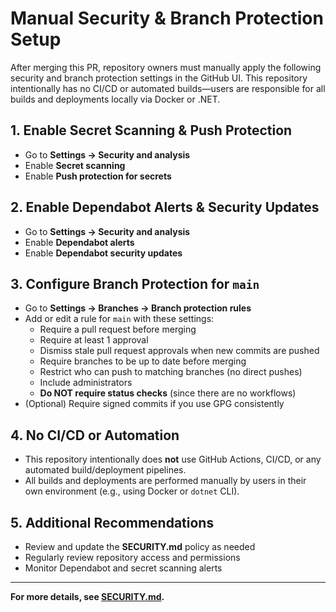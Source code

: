 # Manual Security & Branch Protection Setup

After merging this PR, repository owners must manually apply the following security and branch protection settings in the GitHub UI. This repository intentionally has no CI/CD or automated builds—users are responsible for all builds and deployments locally via Docker or .NET.

## 1. Enable Secret Scanning & Push Protection
- Go to **Settings → Security and analysis**
- Enable **Secret scanning**
- Enable **Push protection for secrets**

## 2. Enable Dependabot Alerts & Security Updates
- Go to **Settings → Security and analysis**
- Enable **Dependabot alerts**
- Enable **Dependabot security updates**

## 3. Configure Branch Protection for `main`
- Go to **Settings → Branches → Branch protection rules**
- Add or edit a rule for `main` with these settings:
  - Require a pull request before merging
  - Require at least 1 approval
  - Dismiss stale pull request approvals when new commits are pushed
  - Require branches to be up to date before merging
  - Restrict who can push to matching branches (no direct pushes)
  - Include administrators
  - **Do NOT require status checks** (since there are no workflows)
- (Optional) Require signed commits if you use GPG consistently

## 4. No CI/CD or Automation
- This repository intentionally does **not** use GitHub Actions, CI/CD, or any automated build/deployment pipelines.
- All builds and deployments are performed manually by users in their own environment (e.g., using Docker or `dotnet` CLI).

## 5. Additional Recommendations
- Review and update the **SECURITY.md** policy as needed
- Regularly review repository access and permissions
- Monitor Dependabot and secret scanning alerts

---

**For more details, see [SECURITY.md](../SECURITY.md).**
